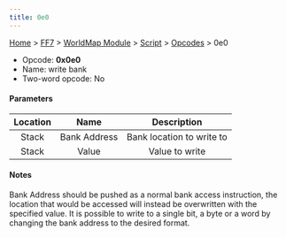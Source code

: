 ```yaml
---
title: 0e0
---
```


[Home](Main%20Page.md) > [FF7](FF7.md) > [WorldMap Module](FF7/WorldMap%20Module.md) > [Script](FF7/WorldMap%20Module/Script.md) > [Opcodes](FF7/WorldMap%20Module/Script/Opcodes.md) > 0e0

-   Opcode: **0x0e0**
-   Name: write bank
-   Two-word opcode: No

#### Parameters

| Location |     Name     |        Description        |
|:--------:|:------------:|:-------------------------:|
|  Stack   | Bank Address | Bank location to write to |
|  Stack   |    Value     |      Value to write       |

#### Notes

Bank Address should be pushed as a normal bank access instruction, the
location that would be accessed will instead be overwritten with the
specified value. It is possible to write to a single bit, a byte or a
word by changing the bank address to the desired format.
